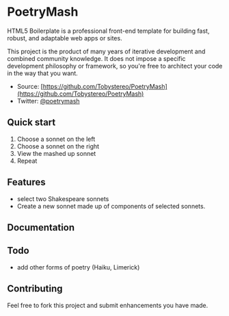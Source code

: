 # PoetryMash

HTML5 Boilerplate is a professional front-end template for building fast,
robust, and adaptable web apps or sites.

This project is the product of many years of iterative development and combined
community knowledge. It does not impose a specific development philosophy or
framework, so you're free to architect your code in the way that you want.

* Source: [https://github.com/Tobystereo/PoetryMash](https://github.com/Tobystereo/PoetryMash)
* Twitter: [@poetrymash](http://twitter.com/poetrymash)


## Quick start

1. Choose a sonnet on the left
2. Choose a sonnet on the right
3. View the mashed up sonnet
4. Repeat


## Features

* select two Shakespeare sonnets 
* Create a new sonnet made up of components of selected sonnets.


## Documentation

<!-- Take a look at the [documentation table of
contents](/h5bp/html5-boilerplate/blob/master/doc/TOC.md). This
documentation is bundled with the project, which makes it readily available for
offline reading and provides a useful starting point for any documentation
you want to write about your project.
 -->
 
 ## Todo
 - add other forms of poetry (Haiku, Limerick)

## Contributing

Feel free to fork this project and submit enhancements you have made.
